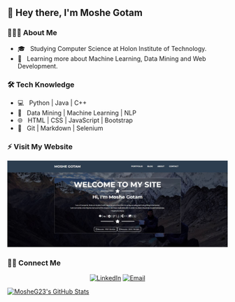 <h2> 👋 Hey there, I'm Moshe Gotam </h2>

<h3> 👨🏻‍💻 About Me </h3>

- 🎓 &nbsp; Studying Computer Science at Holon Institute of Technology. 
- 🌱 &nbsp; Learning more about Machine Learning, Data Mining and Web Development.

<h3>🛠 Tech Knowledge</h3>

- 💻 &nbsp; Python | Java | C++ 
- 💬 &nbsp; Data Mining | Machine Learning | NLP
- 🌐 &nbsp; HTML | CSS | JavaScript | Bootstrap
- 🔧 &nbsp; Git | Markdown | Selenium

<h3> ⚡ Visit My Website </h3>
<p align="center">
<a href="https://MosheG23.github.io/" target="_blank"><img src="https://github.com/MosheG23/MosheG23.github.io/blob/master/assets/img/SiteWall.JPG"></img></a>
</p>


<h3> 🤝🏻 Connect Me </h3>

<p align="center">
<a href="https://www.linkedin.com/in/moshe-gotam/"><img alt="LinkedIn" src="https://img.shields.io/badge/LinkedIn-Moshe%20Gotam-blue?style=flat-square&logo=linkedin"></a>
<a href="mailto:mgotam@gmail.com"><img alt="Email" src="https://img.shields.io/badge/Email-mgotam@gmail.com-blue?style=flat-square&logo=gmail"></a>

<br/>

[![MosheG23's GitHub Stats](https://github-readme-stats.vercel.app/api?username=MosheG23&show_icons=true)](https://github.com/MosheG23)
</p>
<!--
**MosheG23/MosheG23** is a ✨ _special_ ✨ repository because its `README.md` (this file) appears on your GitHub profile.

Here are some ideas to get you started:

- 🔭 I’m currently working on ...
- 🌱 I’m currently learning ...
- 👯 I’m looking to collaborate on ...
- 🤔 I’m looking for help with ...
- 💬 Ask me about ...
- 📫 How to reach me: ...
- 😄 Pronouns: ...
- ⚡ Fun fact: ...
-->

